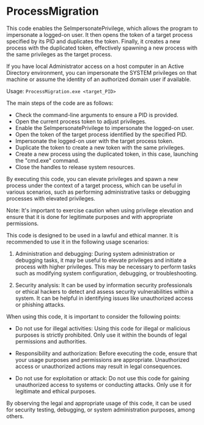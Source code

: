 # ProcessMigration

This code enables the SeImpersonatePrivilege, which allows the program to impersonate a logged-on user. 
It then opens the token of a target process specified by its PID and duplicates the token. 
Finally, it creates a new process with the duplicated token, effectively spawning a new process with the same privileges as the target process.

If you have local Administrator access on a host computer in an Active Directory environment, 
you can impersonate the SYSTEM privileges on that machine or assume the identity of an authorized domain user if available.

Usage: ```ProcessMigration.exe <target_PID>```

The main steps of the code are as follows:
- Check the command-line arguments to ensure a PID is provided.
- Open the current process token to adjust privileges.
- Enable the SeImpersonatePrivilege to impersonate the logged-on user.
- Open the token of the target process identified by the specified PID.
- Impersonate the logged-on user with the target process token.
- Duplicate the token to create a new token with the same privileges.
- Create a new process using the duplicated token, in this case, launching the "cmd.exe" command.
- Close the handles to release system resources.

By executing this code, you can elevate privileges and spawn a new process under the context of a target process, 
which can be useful in various scenarios, such as performing administrative tasks or debugging processes with elevated privileges.

Note: It's important to exercise caution when using privilege elevation and ensure that it is done for legitimate purposes and with appropriate permissions.

This code is designed to be used in a lawful and ethical manner. It is recommended to use it in the following usage scenarios:

1. Administration and debugging: During system administration or debugging tasks, it may be useful to elevate privileges and initiate a process with higher privileges. This may be necessary to perform tasks such as modifying system configuration, debugging, or troubleshooting.

2. Security analysis: It can be used by information security professionals or ethical hackers to detect and assess security vulnerabilities within a system. It can be helpful in identifying issues like unauthorized access or phishing attacks.

When using this code, it is important to consider the following points:

- Do not use for illegal activities: Using this code for illegal or malicious purposes is strictly prohibited. Only use it within the bounds of legal permissions and authorities.

- Responsibility and authorization: Before executing the code, ensure that your usage purposes and permissions are appropriate. Unauthorized access or unauthorized actions may result in legal consequences.

- Do not use for exploitation or attack: Do not use this code for gaining unauthorized access to systems or conducting attacks. Only use it for legitimate and ethical purposes.

By observing the legal and appropriate usage of this code, it can be used for security testing, debugging, or system administration purposes, among others.
